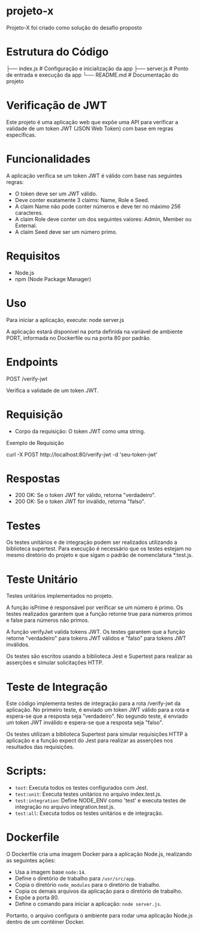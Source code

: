 # projeto-x
Projeto-X foi criado como solução do desafio proposto

# Estrutura do Código
├── index.js       # Configuração e inicialização da app
├── server.js      # Ponto de entrada e execução da app
└── README.md      # Documentação do projeto

# Verificação de JWT
Este projeto é uma aplicação web que expõe uma API para verificar a validade de um token JWT (JSON Web Token) com base em regras específicas. 

# Funcionalidades
A aplicação verifica se um token JWT é válido com base nas seguintes regras:

- O token deve ser um JWT válido.
- Deve conter exatamente 3 claims: Name, Role e Seed.
- A claim Name não pode conter números e deve ter no máximo 256 caracteres.
- A claim Role deve conter um dos seguintes valores: Admin, Member ou External.
- A claim Seed deve ser um número primo.

# Requisitos
- Node.js
- npm (Node Package Manager)

# Uso
Para iniciar a aplicação, execute: node server.js

A aplicação estará disponível na porta definida na variável de ambiente PORT, informada no Dockerfile ou na porta 80 por padrão.

# Endpoints
POST /verify-jwt

Verifica a validade de um token JWT.

# Requisição
- Corpo da requisição: O token JWT como uma string.

Exemplo de Requisição

curl -X POST http://localhost:80/verify-jwt -d 'seu-token-jwt'

# Respostas
- 200 OK: Se o token JWT for válido, retorna "verdadeiro".
- 200 OK: Se o token JWT for inválido, retorna "falso".

# Testes
Os testes unitários e de integração podem ser realizados utilizando a biblioteca supertest. Para execução é necessário que os testes estejam no mesmo diretório do projeto e que sigam o padrão de nomenclatura *.test.js.

# Teste Unitário
Testes unitários implementados no projeto.

A função isPrime é responsável por verificar se um número é primo. Os testes realizados garantem que a função retorne true para números primos e false para números não primos.

A função verifyJwt valida tokens JWT. Os testes garantem que a função retorne "verdadeiro" para tokens JWT válidos e "falso" para tokens JWT inválidos.

Os testes são escritos usando a biblioteca Jest e Supertest para realizar as asserções e simular solicitações HTTP.

# Teste de Integração
Este código implementa testes de integração para a rota /verify-jwt da aplicação.
No primeiro teste, é enviado um token JWT válido para a rota e espera-se que a resposta seja "verdadeiro". No segundo teste, é enviado um token JWT inválido e espera-se que a resposta seja "falso".

Os testes utilizam a biblioteca Supertest para simular requisições HTTP à aplicação e a função expect do Jest para realizar as asserções nos resultados das requisições.

# Scripts:
- `test`: Executa todos os testes configurados com Jest.
- `test:unit`: Executa testes unitários no arquivo index.test.js.
- `test:integration`: Define NODE_ENV como 'test' e executa testes de integração no arquivo integration.test.js.
- `test:all`: Executa todos os testes unitários e de integração.

# Dockerfile 
O Dockerfile cria uma imagem Docker para a aplicação Node.js, realizando as seguintes ações:

- Usa a imagem base `node:14`.
- Define o diretório de trabalho para `/usr/src/app`.
- Copia o diretório `node_modules` para o diretório de trabalho.
- Copia os demais arquivos da aplicação para o diretório de trabalho.
- Expõe a porta 80.
- Define o comando para iniciar a aplicação: `node server.js`.

 Portanto, o arquivo configura o ambiente para rodar uma aplicação Node.js dentro de um contêiner Docker.